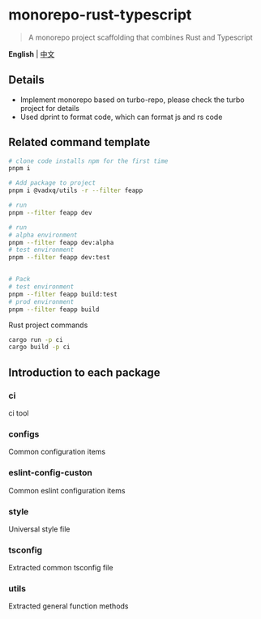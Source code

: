 # monorepo-rust-typescript

> A monorepo project scaffolding that combines Rust and Typescript

**English** | [中文](./README.Zh_CN.md)

## Details

- Implement monorepo based on turbo-repo, please check the turbo project for details
- Used dprint to format code, which can format js and rs code

## Related command template

```bash
# clone code installs npm for the first time
pnpm i

# Add package to project
pnpm i @vadxq/utils -r --filter feapp

# run
pnpm --filter feapp dev
```

```bash
# run
# alpha environment
pnpm --filter feapp dev:alpha
# test environment
pnpm --filter feapp dev:test


# Pack
# test environment
pnpm --filter feapp build:test
# prod environment
pnpm --filter feapp build
```

Rust project commands

```bash
cargo run -p ci
cargo build -p ci
```

## Introduction to each package

### ci

ci tool

### configs

Common configuration items

### eslint-config-custon

Common eslint configuration items

### style

Universal style file

### tsconfig

Extracted common tsconfig file

### utils

Extracted general function methods
